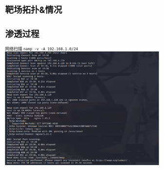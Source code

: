 # 靶场拓扑&情况

# 渗透过程
网络扫描
`namp -v -A 192.168.1.0/24`
![](attachments/Pasted%20image%2020230303083516.png)

